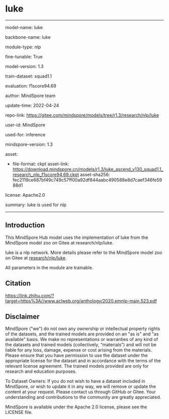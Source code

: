 # luke

---

model-name: luke

backbone-name: luke

module-type: nlp

fine-tunable: True

model-version: 1.3

train-dataset: squad1.1

evaluation: f1score94.69

author: MindSpore team

update-time: 2022-04-24

repo-link: <https://gitee.com/mindspore/models/tree/r1.3/research/nlp/luke>

user-id: MindSpore

used-for: inference

mindspore-version: 1.3

asset:

-
    file-format: ckpt
    asset-link: <https://download.mindspore.cn/models/r1.3/luke_ascend_v130_squad1.1_research_nlp_f1score94.69.ckpt>
    asset-sha256: fec2119ce687bf49c749c57ff00a92df844aabc490588e8d7caef346fe5988d1

license: Apache2.0

summary: luke is used for nlp

---

## Introduction

This MindSpore Hub model uses the implementation of luke from the MindSpore model zoo on Gitee at research/nlp/luke.

luke is a nlp network. More details please refer to the MindSpore model zoo on Gitee at [research/nlp/luke](https://gitee.com/mindspore/models/blob/r1.3/research/nlp/luke/README_CN.md).

All parameters in the module are trainable.

## Citation

https://link.zhihu.com/?target=https%3A//www.aclweb.org/anthology/2020.emnlp-main.523.pdf

## Disclaimer

MindSpore ("we") do not own any ownership or intellectual property rights of the datasets, and the trained models are provided on an "as is" and "as available" basis. We make no representations or warranties of any kind of the datasets and trained models (collectively, “materials”) and will not be liable for any loss, damage, expense or cost arising from the materials. Please ensure that you have permission to use the dataset under the appropriate license for the dataset and in accordance with the terms of the relevant license agreement. The trained models provided are only for research and education purposes.

To Dataset Owners: If you do not wish to have a dataset included in MindSpore, or wish to update it in any way, we will remove or update the content at your request. Please contact us through GitHub or Gitee. Your understanding and contributions to the community are greatly appreciated.

MindSpore is available under the Apache 2.0 license, please see the LICENSE file.
